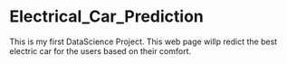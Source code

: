 # Electrical_Car_Prediction
This is my first DataScience Project. This web page willp redict the best electric car for the users based on their comfort.
